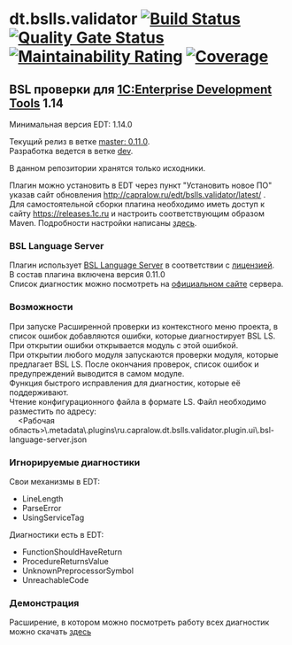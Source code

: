 # dt.bslls.validator [![Build Status](https://travis-ci.org/DoublesunRUS/ru.capralow.dt.bslls.validator.svg)](https://travis-ci.org/DoublesunRUS/ru.capralow.dt.bslls.validator) [![Quality Gate Status](https://sonarcloud.io/api/project_badges/measure?project=DoublesunRUS_ru.capralow.dt.bslls.validator&metric=alert_status)](https://sonarcloud.io/dashboard?id=DoublesunRUS_ru.capralow.dt.bslls.validator) [![Maintainability Rating](https://sonarcloud.io/api/project_badges/measure?project=DoublesunRUS_ru.capralow.dt.bslls.validator&metric=sqale_rating)](https://sonarcloud.io/dashboard?id=DoublesunRUS_ru.capralow.dt.bslls.validator) [![Coverage](https://sonarcloud.io/api/project_badges/measure?project=DoublesunRUS_ru.capralow.dt.bslls.validator&metric=coverage)](https://sonarcloud.io/dashboard?id=DoublesunRUS_ru.capralow.dt.bslls.validator)


## BSL проверки для [1C:Enterprise Development Tools](http://v8.1c.ru/overview/IDE/) 1.14

Минимальная версия EDT: 1.14.0

Текущий релиз в ветке [master: 0.11.0](https://github.com/DoublesunRUS/ru.capralow.dt.bslls.validator/tree/master).<br>
Разработка ведется в ветке [dev](https://github.com/DoublesunRUS/ru.capralow.dt.bslls.validator/tree/dev).<br>

В данном репозитории хранятся только исходники.<br>

Плагин можно установить в EDT через пункт "Установить новое ПО" указав сайт обновления http://capralow.ru/edt/bslls.validator/latest/ .<br>
Для самостоятельной сборки плагина необходимо иметь доступ к сайту https://releases.1c.ru и настроить соответствующим образом Maven. Подробности настройки написаны [здесь](https://github.com/1C-Company/dt-example-plugins/blob/master/simple-plugin/README.md).<br>

### BSL Language Server
Плагин использует [BSL Language Server](https://github.com/1c-syntax/bsl-language-server) в соответствии с [лицензией](https://github.com/1c-syntax/bsl-language-server/blob/develop/COPYING.md).<br>
В состав плагина включена версия 0.11.0<br>
Список диагностик можно посмотреть на [официальном сайте](https://1c-syntax.github.io/bsl-language-server/#diagnostics) сервера.

### Возможности
При запуске Расширенной проверки из контекстного меню проекта, в список ошибок добавляются ошибки, которые диагностирует BSL LS. При открытии ошибки открывается модуль с этой ошибкой.<br>
При открытии любого модуля запускаются проверки модуля, которые предлагает BSL LS. После окончания проверок, список ошибок и предупреждений выводится в самом модуле.<br>
Функция быстрого исправления для диагностик, которые её поддерживают.<br>
Чтение конфигурационного файла в формате LS. Файл необходимо разместить по адресу:<br>
&nbsp; &nbsp; <Рабочая область>\\.metadata\\.plugins\\ru.capralow.dt.bslls.validator.plugin.ui\\.bsl-language-server.json

### Игнорируемые диагностики
Свои механизмы в EDT:<br>
* LineLength
* ParseError
* UsingServiceTag

Диагностики есть в EDT:
* FunctionShouldHaveReturn
* ProcedureReturnsValue
* UnknownPreprocessorSymbol
* UnreachableCode

### Демонстрация
Расширение, в котором можно посмотреть работу всех диагностик можно скачать [здесь](https://github.com/DoublesunRUS/ru.capralow.dt.bslls.validator/tree/master/BSLLanguageServer)<br>
